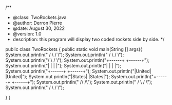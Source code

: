 /**
 * @class: TwoRockets.java
 * @author: Derron Pierre
 * @date: August 30, 2022
 * @version: 1.0
 * description: this program will display two coded rockets side by side.
 */

public class TwoRockets {
   public static void main(String [] args){
   System.out.println("  /  \\    /  \\");
   System.out.println(" /    \\  /    \\");
   System.out.println("/      \\ /     \\");
   System.out.println("+------+ +------+");
   System.out.println("|      | |      |");
   System.out.println("|      | |      |");
   System.out.println("+------+ +------+");
   System.out.println("|United| |United|");
   System.out.println("|States| |States|");
   System.out.println("+------+ +------+");
   System.out.println("   /\\     /\\");
   System.out.println("  /  \\   /  \\");
   System.out.println(" /    \\ /    \\");

   }
}
